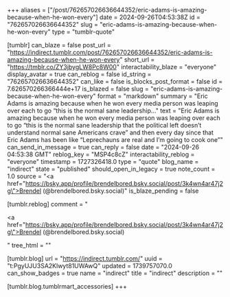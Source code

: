 +++
aliases = ["/post/762657026636644352/eric-adams-is-amazing-because-when-he-won-every"]
date = 2024-09-26T04:53:38Z
id = "762657026636644352"
slug = "eric-adams-is-amazing-because-when-he-won-every"
type = "tumblr-quote"

[tumblr]
can_blaze = false
post_url = "https://indirect.tumblr.com/post/762657026636644352/eric-adams-is-amazing-because-when-he-won-every"
short_url = "https://tmblr.co/ZY3jbygLW8Pc8W00"
interactability_blaze = "everyone"
display_avatar = true
can_reblog = false
id_string = "762657026636644352"
can_like = false
is_blocks_post_format = false
id = 7.626570266366444e+17
is_blazed = false
slug = "eric-adams-is-amazing-because-when-he-won-every"
format = "markdown"
summary = "Eric Adams is amazing because when he won every media person was leaping over each to go “this is the normal sane leadership..."
text = "Eric Adams is amazing because when he won every media person was leaping over each to go “this is the normal sane leadership that the political left doesn’t understand normal sane Americans crave” and then every day since that Eric Adams has been like “Leprechauns are real and I’m going to cook one”"
can_send_in_message = true
can_reply = false
date = "2024-09-26 04:53:38 GMT"
reblog_key = "MSP4c8cZ"
interactability_reblog = "everyone"
timestamp = 1727326418.0
type = "quote"
blog_name = "indirect"
state = "published"
should_open_in_legacy = true
note_count = 1.0
source = "<a href=\"https://bsky.app/profile/brendelbored.bsky.social/post/3k4wn4ar47j2g\">Brendel (@brendelbored.bsky.social)</a>"
is_blaze_pending = false

[tumblr.reblog]
comment = "<p><a href=\"https://bsky.app/profile/brendelbored.bsky.social/post/3k4wn4ar47j2g\">Brendel (@brendelbored.bsky.social)</a></p>"
tree_html = ""

[tumblr.blog]
url = "https://indirect.tumblr.com/"
uuid = "t:PgyUJU3SA2Klwyt81UWAwQ"
updated = 1739757070.0
can_show_badges = true
name = "indirect"
title = "indirect"
description = ""

[tumblr.blog.tumblrmart_accessories]
+++
